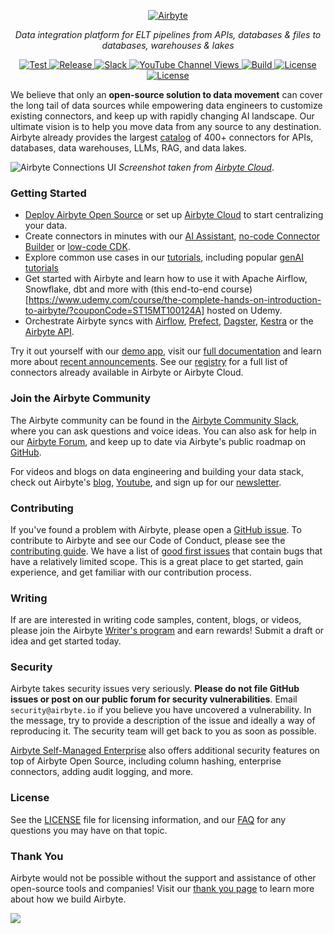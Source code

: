 <p align="center">
  <a href="https://airbyte.com"><img src="https://assets.website-files.com/605e01bc25f7e19a82e74788/624d9c4a375a55100be6b257_Airbyte_logo_color_dark.svg" alt="Airbyte"></a>
</p>
<p align="center">
    <em>Data integration platform for ELT pipelines from APIs, databases & files to databases, warehouses & lakes</em>
</p>
<p align="center">
<a href="https://github.com/airbytehq/airbyte/stargazers/" target="_blank">
    <img src="https://img.shields.io/github/stars/airbytehq/airbyte?style=social&label=Star&maxAge=2592000" alt="Test">
</a>
<a href="https://github.com/airbytehq/airbyte/releases" target="_blank">
    <img src="https://img.shields.io/github/v/release/airbytehq/airbyte?color=white" alt="Release">
</a>
<a href="https://airbytehq.slack.com/" target="_blank">
    <img src="https://img.shields.io/badge/slack-join-white.svg?logo=slack" alt="Slack">
</a>
<a href="https://www.youtube.com/c/AirbyteHQ/?sub_confirmation=1" target="_blank">
    <img alt="YouTube Channel Views" src="https://img.shields.io/youtube/channel/views/UCQ_JWEFzs1_INqdhIO3kmrw?style=social">
</a>
<a href="https://github.com/airbytehq/airbyte/actions/workflows/gradle.yml" target="_blank">
    <img src="https://img.shields.io/github/actions/workflow/status/airbytehq/airbyte/gradle.yml?branch=master" alt="Build">
</a>
<a href="https://github.com/airbytehq/airbyte/tree/master/docs/project-overview/licenses" target="_blank">
    <img src="https://img.shields.io/static/v1?label=license&message=MIT&color=white" alt="License">
</a>
<a href="https://github.com/airbytehq/airbyte/tree/master/docs/project-overview/licenses" target="_blank">
    <img src="https://img.shields.io/static/v1?label=license&message=ELv2&color=white" alt="License">
</a>
</p>

We believe that only an **open-source solution to data movement** can cover the long tail of data sources while empowering data engineers to customize existing connectors, and keep up with rapidly changing AI landscape. Our ultimate vision is to help you move data from any source to any destination. Airbyte already provides the largest [catalog](https://docs.airbyte.com/integrations/) of 400+ connectors for APIs, databases, data warehouses, LLMs, RAG, and data lakes.

![Airbyte Connections UI](https://github.com/airbytehq/airbyte/assets/38087517/35b01d0b-00bf-407b-87e6-a5cd5cd720b5)
_Screenshot taken from [Airbyte Cloud](https://cloud.airbyte.com/signup?utm_source=github&utm_medium=readme&utm_campaign=readme-airbytehq)_.

### Getting Started

- [Deploy Airbyte Open Source](https://docs.airbyte.com/quickstart/deploy-airbyte?utm_source=github&utm_medium=readme&utm_campaign=readme-airbytehq) or set up [Airbyte Cloud](https://docs.airbyte.com/cloud/getting-started-with-airbyte-cloud?utm_source=github&utm_medium=readme&utm_campaign=readme-airbytehq) to start centralizing your data.
- Create connectors in minutes with our [AI Assistant](https://docs.airbyte.com/connector-development/connector-builder-ui/ai-assist?utm_source=github&utm_medium=readme&utm_campaign=readme-airbytehq), [no-code Connector Builder](https://docs.airbyte.com/connector-development/connector-builder-ui/overview?utm_source=github&utm_medium=readme&utm_campaign=readme-airbytehq) or [low-code CDK](https://docs.airbyte.com/connector-development/config-based/low-code-cdk-overview?utm_source=github&utm_medium=readme&utm_campaign=readme-airbytehq).
- Explore common use cases in our [tutorials](https://airbyte.com/tutorials), including popular [genAI tutorials](https://airbyte.com/tutorials?tutorial-categories=ai&utm_source=github&utm_medium=readme&utm_campaign=readme-airbytehq)
- Get started with Airbyte and learn how to use it with Apache Airflow, Snowflake, dbt and more with (this end-to-end course)[https://www.udemy.com/course/the-complete-hands-on-introduction-to-airbyte/?couponCode=ST15MT100124A] hosted on Udemy.   
- Orchestrate Airbyte syncs with [Airflow](https://docs.airbyte.com/operator-guides/using-the-airflow-airbyte-operator), [Prefect](https://docs.airbyte.com/operator-guides/using-prefect-task), [Dagster](https://docs.airbyte.com/operator-guides/using-dagster-integration), [Kestra](https://docs.airbyte.com/operator-guides/using-kestra-plugin) or the [Airbyte API](https://reference.airbyte.com/reference/start).

Try it out yourself with our [demo app](https://demo.airbyte.io/?utm_source=github&utm_medium=readme&utm_campaign=readme-airbytehq), visit our [full documentation](https://docs.airbyte.com/) and learn more about [recent announcements](https://airbyte.com/blog-categories/company-updates). See our [registry](https://connectors.airbyte.com/files/generated_reports/connector_registry_report.html) for a full list of connectors already available in Airbyte or Airbyte Cloud.

### Join the Airbyte Community

The Airbyte community can be found in the [Airbyte Community Slack](https://airbyte.com/community?utm_source=github&utm_medium=readme&utm_campaign=readme-airbytehq), where you can ask questions and voice ideas. You can also ask for help in our [Airbyte Forum](https://github.com/airbytehq/airbyte/discussions), and keep up to date via Airbyte's public roadmap  on [GitHub](https://github.com/orgs/airbytehq/projects/37/views/1?pane=issue&itemId=26937554).

For videos and blogs on data engineering and building your data stack, check out Airbyte's [blog](https://airbyte.com/blog?utm_source=github&utm_medium=readme&utm_campaign=readme-airbytehq), [Youtube](https://www.youtube.com/c/AirbyteHQ), and sign up for our [newsletter](https://airbyte.com/newsletter?utm_source=github&utm_medium=readme&utm_campaign=readme-airbytehq).

### Contributing

If you've found a problem with Airbyte, please open a [GitHub issue](https://github.com/airbytehq/airbyte/issues/new/choose). To contribute to Airbyte and see our Code of Conduct, please see the [contributing guide](https://docs.airbyte.com/contributing-to-airbyte/?tutorial-categories=ai&utm_source=github&utm_medium=readme&utm_campaign=readme-airbytehq). We have a list of [good first issues](https://github.com/airbytehq/airbyte/labels/contributor-program) that contain bugs that have a relatively limited scope. This is a great place to get started, gain experience, and get familiar with our contribution process.

### Writing

If are are interested in writing code samples, content, blogs, or videos, please join the Airbyte [Writer's program](https://airbyte.com/community/write-for-the-community?tutorial-categories=ai&utm_source=github&utm_medium=readme&utm_campaign=readme-airbytehq) and earn rewards! Submit a draft or idea and get started today.  

### Security

Airbyte takes security issues very seriously. **Please do not file GitHub issues or post on our public forum for security vulnerabilities**. Email `security@airbyte.io` if you believe you have uncovered a vulnerability. In the message, try to provide a description of the issue and ideally a way of reproducing it. The security team will get back to you as soon as possible.

[Airbyte Self-Managed Enterprise](https://airbyte.com/airbyte-enterprise?tutorial-categories=ai&utm_source=github&utm_medium=readme&utm_campaign=readme-airbytehq) also offers additional security features on top of Airbyte Open Source, including column hashing, enterprise connectors, adding audit logging, and more. 

### License

See the [LICENSE](docs/project-overview/licenses/) file for licensing information, and our [FAQ](docs/project-overview/licenses/license-faq.md) for any questions you may have on that topic.

### Thank You

Airbyte would not be possible without the support and assistance of other open-source tools and companies! Visit our [thank you page](THANK-YOU.md) to learn more about how we build Airbyte.

<a href="https://github.com/airbytehq/airbyte/graphs/contributors">
  <img src="https://contrib.rocks/image?repo=airbytehq/airbyte"/>
</a>
